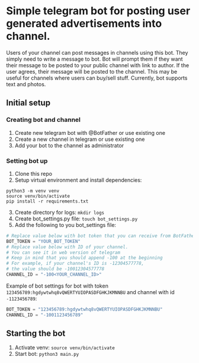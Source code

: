 # Simple telegram bot for posting user generated advertisements into channel.
Users of your channel can post messages in channels using this bot.
They simply need to write a message to bot. Bot will prompt them if they want their message to be posted to your public channel with link to author.
If the user agrees, their message will be posted to the channel. This may be useful for channels where users can buy/sell stuff.
Currently, bot supports text and photos.
## Initial setup 
### Creating bot and channel
1. Create new telegram bot with @BotFather or use existing one
2. Create a new channel in telegram or use existing one
3. Add your bot to the channel as administrator

### Setting bot up
1. Clone this repo
2. Setup virtual environment and install dependencies: 
```commandline
python3 -m venv venv
source venv/bin/activate
pip install -r requirements.txt
```
3. Create directory for logs: `mkdir logs`
4. Create bot_settings.py file: `touch bot_settings.py`
5. Add the following to you bot_settings file:
```python
# Replace value below with bot token that you can receive from BotFather
BOT_TOKEN = "YOUR_BOT_TOKEN" 
# Replace value below with ID of your channel.
# You can see it in web version of telegram
# Keep in mind that you should append -100 at the beginning
# For example, if your channel's ID is -12304577778, 
# the value should be -10012304577778 
CHANNEL_ID = "-100<YOUR_CHANNEL_ID>"
```
Example of bot settings for bot with token `123456789:hgdywtwhq8vQWERTYUIOPASDFGHKJKMNNBU`
and channel with id `-1123456789`:
```python
BOT_TOKEN = "123456789:hgdywtwhq8vQWERTYUIOPASDFGHKJKMNNBU"
CHANNEL_ID = "-1001123456789"
```
## Starting the bot
1. Activate venv: `source venv/bin/activate`
2. Start bot: `python3 main.py`